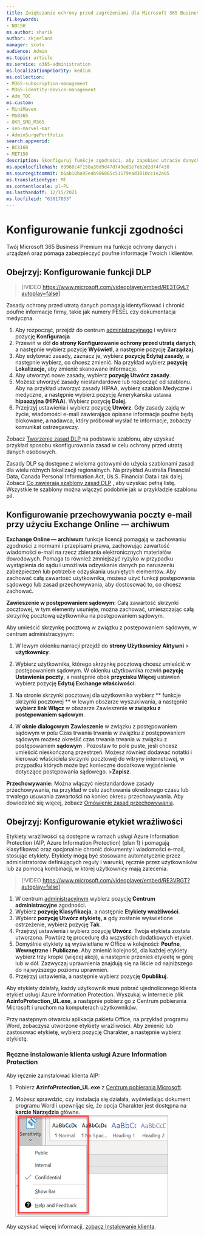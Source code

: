 ```yaml
---
title: Zwiększanie ochrony przed zagrożeniami dla Microsoft 365 Business Premium
f1.keywords:
- NOCSH
ms.author: sharik
author: skjerland
manager: scotv
audience: Admin
ms.topic: article
ms.service: o365-administration
ms.localizationpriority: medium
ms.collection:
- M365-subscription-management
- M365-identity-device-management
- Adm_TOC
ms.custom:
- MiniMaven
- MSB365
- OKR_SMB_M365
- seo-marvel-mar
- AdminSurgePortfolio
search.appverid:
- BCS160
- MET150
description: Skonfiguruj funkcje zgodności, aby zapobiec utracie danych i zapewnić bezpieczeństwo poufnych informacji Twoich i Twoich klientów.
ms.openlocfilehash: 69960c4f158a30d9d47d749ed1e7eb2d2d74f430
ms.sourcegitcommit: b6ab10ba95e4b986065c51179ead3810cc1e2a85
ms.translationtype: MT
ms.contentlocale: pl-PL
ms.lasthandoff: 12/15/2021
ms.locfileid: "63017853"
---
```

# <a name="set-up-compliance-features"></a>Konfigurowanie funkcji zgodności

Twój Microsoft 365 Business Premium ma funkcje ochrony danych i urządzeń oraz pomaga zabezpieczyć poufne informacje Twoich i klientów.

## <a name="watch-set-up-dlp-features"></a>Obejrzyj: Konfigurowanie funkcji DLP

> [!VIDEO https://www.microsoft.com/videoplayer/embed/RE3TGvL?autoplay=false]

Zasady ochrony przed utratą danych pomagają identyfikować i chronić poufne informacje firmy, takie jak numery PESEL czy dokumentacja medyczna.

1. Aby rozpocząć, przejdź do centrum [administracyjnego](https://admin.microsoft.com) i wybierz pozycję **Konfiguracja**.
1. Przewiń w dół **do strony Konfigurowanie ochrony przed utratą danych**, a następnie wybierz pozycję **Wyświetl**, a następnie pozycję **Zarządzaj**.
1. Aby edytować zasady, zaznacz je, wybierz **pozycję Edytuj zasady**, a następnie wybierz, co chcesz zmienić. Na przykład wybierz **pozycję Lokalizacje,** aby zmienić skanowane informacje.
1. Aby utworzyć nowe zasady, wybierz **pozycję Utwórz zasady**.
1. Możesz utworzyć zasady niestandardowe lub rozpocząć od szablonu. Aby na przykład utworzyć zasady HIPAA, wybierz szablon Medyczne i  medyczne, a następnie wybierz pozycję Amerykańska ustawa **hipaazyjna (HIPAA**). Wybierz pozycję **Dalej**.
1. Przejrzyj ustawienia i wybierz pozycję **Utwórz**. Gdy zasady zajdą w życie, wiadomości e-mail zawierające opisane informacje poufne będą blokowane, a nadawca, który próbował wysłać te informacje, zobaczy komunikat ostrzegawczy.

Zobacz [Tworzenie zasad DLP](../../compliance/create-a-dlp-policy-from-a-template.md) na podstawie szablonu, aby uzyskać przykład sposobu skonfigurowania zasad w celu ochrony przed utratą danych osobowych. 
  
Zasady DLP są dostępne z wieloma gotowymi do użycia szablonami zasad dla wielu różnych lokalizacji regionalnych. Na przykład Australia Financial Data, Canada Personal Information Act, Us.S. Financial Data i tak dalej. Zobacz [Co zawierają szablony zasad DLP](../../compliance/what-the-dlp-policy-templates-include.md) , aby uzyskać pełną listę. Wszystkie te szablony można włączyć podobnie jak w przykładzie szablonu piI.
 
## <a name="set-up-email-retention-with-exchange-online-archiving"></a>Konfigurowanie przechowywania poczty e-mail przy użyciu Exchange Online — archiwum

 **Exchange Online — archiwum** funkcje licencji pomagają w zachowaniu zgodności z normami i przepisami prawa, zachowując zawartość wiadomości e-mail na rzecz zbierania elektronicznych materiałów dowodowych. Pomaga to również zmniejszyć ryzyko w przypadku wystąpienia do sądu i umożliwia odzyskanie danych po naruszeniu zabezpieczeń lub potrzebie odzyskania usuniętych elementów. Aby zachować całą zawartość użytkownika, możesz użyć funkcji postępowania sądowego lub zasad przechowywania, aby dostosować to, co chcesz zachować.
  
**Zawieszenie w postępowaniem sądowym:** Całą zawartość skrzynki pocztowej, w tym elementy usunięte, można zachować, umieszczając całą skrzynkę pocztową użytkownika na postępowaniem sądowym. 
    
Aby umieścić skrzynkę pocztową w związku z postępowaniem sądowym, w centrum administracyjnym:
    
1. W lewym okienku narracji przejdź do **strony Użytkownicy Aktywni** \> **użytkownicy**.
    
2. Wybierz użytkownika, którego skrzynkę pocztową chcesz umieścić w postępowaniem sądowym. W okienku użytkownika rozwiń **pozycję Ustawienia poczty**, a następnie obok **przycisku Więcej** ustawień wybierz pozycję **Edytuj Exchange właściwości**.
    
3. Na stronie skrzynki pocztowej dla użytkownika wybierz ** funkcje skrzynki pocztowej ** w lewym obszarze wyszukiwania, a następnie **wybierz link Włącz** w obszarze Zawieszenie **w związku z postępowaniem sądowym**.
    
4. W **oknie dialogowym Zawieszenie** w związku z postępowaniem sądowym w polu Czas trwania trwania w związku z postępowaniem sądowym możesz określić czas trwania trwania w związku z postępowaniem **sądowym** . Pozostaw to pole puste, jeśli chcesz umieścić nieskończoną przestrzeń. Możesz również dodawać notatki i kierować właściciela skrzynki pocztowej do witryny internetowej, w przypadku których może być konieczne dodatkowe wyjaśnienie dotyczące postępowania sądowego. \>**Zapisz**.
    
**Przechowywanie:** Można włączyć niestandardowe zasady przechowywania, na przykład w celu zachowania określonego czasu lub trwałego usuwania zawartości na koniec okresu przechowywania. Aby dowiedzieć się więcej, zobacz [Omówienie zasad przechowywania](../../compliance/retention.md).

## <a name="watch-set-up-sensitivity-labels"></a>Obejrzyj: Konfigurowanie etykiet wrażliwości

Etykiety wrażliwości są dostępne w ramach usługi Azure Information Protection (AIP, Azure Information Protection) (plan 1) i pomagają klasyfikować oraz opcjonalnie chronić dokumenty i wiadomości e-mail, stosując etykiety. Etykiety mogą być stosowane automatycznie przez administratorów definiujących reguły i warunki, ręcznie przez użytkowników lub za pomocą kombinacji, w której użytkownicy mają zalecenia.

> [!VIDEO https://www.microsoft.com/videoplayer/embed/RE3VRGT?autoplay=false]

1. W centrum [administracyjnym](https://admin.microsoft.com) wybierz pozycję **Centrum administracyjne** zgodności.
1. Wybierz **pozycję Klasyfikacja**, a następnie **Etykiety wrażliwości**.
1. Wybierz **pozycję Utwórz etykietę, a** gdy zostanie wyświetlone ostrzeżenie, wybierz pozycję **Tak**.
1. Przejrzyj ustawienia i wybierz pozycję **Utwórz**. Twoja etykieta została utworzona. Powtórz tę procedurę dla wszystkich dodatkowych etykiet.
1. Domyślnie etykiety są wyświetlane w Office w kolejności: **Poufne**, **Wewnętrzne** i **Publiczne**. Aby zmienić kolejność, dla każdej etykiety wybierz trzy kropki (więcej akcji), a następnie przenieś etykietę w górę lub w dół. Zazwyczaj uprawnienia znajdują się na liście od najniższego do najwyższego poziomu uprawnień.
1. Przejrzyj ustawienia, a następnie wybierz pozycję **Opublikuj**.

Aby etykiety działały, każdy użytkownik musi pobrać ujednoliconego klienta etykiet usługi Azure Information Protection. Wyszukaj w Internecie plik **AzinfoProtection_UL.exe**, a następnie pobierz go z Centrum pobierania Microsoft i uruchom na komputerach użytkowników.

Przy następnym otwarciu aplikacja pakietu Office, na przykład programu Word, zobaczysz utworzone etykiety wrażliwości. Aby zmienić lub zastosować etykietę, wybierz pozycję Charakter, a następnie wybierz etykietę.

### <a name="install-the-azure-information-protection-client-manually"></a>Ręczne instalowanie klienta usługi Azure Information Protection

Aby ręcznie zainstalować klienta AIP:

1. Pobierz **AzinfoProtection_UL.exe** z [Centrum pobierania Microsoft](https://www.microsoft.com/download/details.aspx?id=53018).
 
2. Możesz sprawdzić, czy instalacja się działała, wyświetlając dokument programu Word i upewnijąc  się, że opcja Charakter jest dostępna na **karcie Narzędzia** główne.
<br/>![Lista rozwijana na karcie Ochrona w dokumencie programu Word.](../../media/word-sensitivity.png)

Aby uzyskać więcej informacji, [zobacz Instalowanie klienta](/azure/information-protection/infoprotect-tutorial-step3).